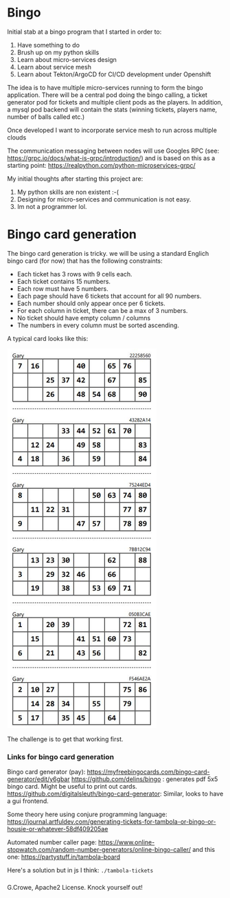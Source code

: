 # Bingo

Initial stab at a bingo program that I started in order to:
1. Have something to do
2. Brush up on my python skills
3. Learn about micro-services design
4. Learn about service mesh
5. Learn about Tekton/ArgoCD for CI/CD development under Openshift

The idea is to have multiple micro-services running to form the bingo application.
There will be a central pod doing the bingo calling, a ticket generator pod for tickets and multiple client pods as the players.  In addition, a mysql pod backend will contain the stats (winning tickets, players name, number of balls called etc.)

Once developed I want to incorporate service mesh to run across multiple clouds

The communication messaging between nodes will use Googles RPC (see: https://grpc.io/docs/what-is-grpc/introduction/)
and is based on this as a starting point: https://realpython.com/python-microservices-grpc/

My initial thoughts after starting this project are:
1. My python skills are non existent :-(
2. Designing for micro-services and communication is not easy.
3. Im not a programmer lol.

# Bingo card generation
The bingo card generation is tricky. we will be using a standard Englich bingo card (for now) that has the following constraints:

- Each ticket has 3 rows with 9 cells each.
- Each ticket contains 15 numbers.
- Each row must have 5 numbers.
- Each page should have 6 tickets that account for all 90 numbers.
- Each number should only appear once per 6 tickets.
- For each column in ticket, there can be a max of 3 numbers.
- No ticket should have empty column / columns
- The numbers in every column must be sorted ascending.

A typical card looks like this:

![Home System](img/card.jpg)

The challenge is to get that working first.
### Links for bingo card generation

Bingo card generator (pay): https://myfreebingocards.com/bingo-card-generator/edit/y6gbar
https://github.com/delins/bingo : generates pdf 5x5 bingo card. Might be useful to print out cards. 
https://github.com/digitalsleuth/bingo-card-generator: Similar, looks to have a gui frontend.

Some theory here using conjure programming language: https://journal.artfuldev.com/generating-tickets-for-tambola-or-bingo-or-housie-or-whatever-58df409205ae

Automated number caller page: https://www.online-stopwatch.com/random-number-generators/online-bingo-caller/
and this one: https://partystuff.in/tambola-board

Here's a solution but in js I think: ```./tambola-tickets```
###
G.Crowe, Apache2 License.  Knock yourself out!
